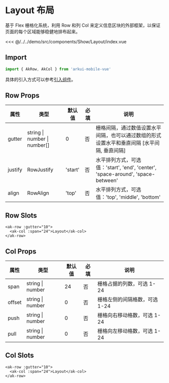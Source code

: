 # Layout 布局

基于 Flex 栅格化系统，利用 Row 和列 Col 来定义信息区块的外部框架，以保证页面的每个区域能够稳健地排布起来。

<CodeDemo name="Layout">

<<< @/../../demo/src/components/Show/Layout/index.vue

</CodeDemo>

## Import

```js
import { AkRow, AkCol } from 'arkui-mobile-vue'
```

具体的引入方式可以参考[引入组件](../guide/import.md)。

## Row Props

| 属性    | 类型                         | 默认值  | 必填 | 说明                                                                                        |
| ------- | ---------------------------- | ------- | ---- | ------------------------------------------------------------------------------------------- |
| gutter  | string \| number \| number[] | 0       | 否   | 栅格间隔，通过数值设置水平间隔，也可以通过数组的形式设置水平和垂直间隔 [水平间隔, 垂直间隔] |
| justify | RowJustify                   | 'start' | 否   | 水平排列方式，可选值：'start', 'end', 'center', 'space-around', 'space-between'             |
| align   | RowAlign                     | 'top'   | 否   | 水平排列方式，可选值：'top', 'middle', 'bottom'                                             |

## Row Slots

```vue
<ak-row :gutter="10">
  <ak-col :span="24">Layout</ak-col>
</ak-row>
```

## Col Props

| 属性   | 类型             | 默认值 | 必填 | 说明                          |
| ------ | ---------------- | ------ | ---- | ----------------------------- |
| span   | string \| number | 24     | 否   | 栅格占据的列数，可选 1-24     |
| offset | string \| number | 0      | 否   | 栅格左侧的间隔格数，可选 1-24 |
| push   | string \| number | 0      | 否   | 栅格向右移动格数，可选 1-24   |
| pull   | string \| number | 0      | 否   | 栅格向左移动格数，可选 1-24   |

## Col Slots

```vue
<ak-row :gutter="10">
  <ak-col :span="24">Layout</ak-col>
</ak-row>
```
